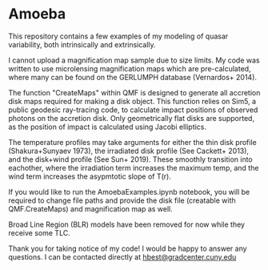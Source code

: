 # Amoeba
This repository contains a few examples of my modeling of quasar variability, both intrinsically and extrinsically.

I cannot upload a magnification map sample due to size limits. My code was written to use microlensing magnification maps which are pre-calculated, where many can be found on the GERLUMPH database (Vernardos+ 2014). 

The function "CreateMaps" within QMF is designed to generate all accretion disk maps required for making a disk object. This function relies on Sim5, a public geodesic ray-tracing code, to calculate impact positions of observed photons on the accretion disk. Only geometrically flat disks are supported, as the position of impact is calculated using Jacobi elliptics. 

The temperature profiles may take arguments for either the thin disk profile (Shakura+Sunyaev 1973), the irradiated disk profile (See Cackett+ 2013), and the disk+wind profile (See Sun+ 2019). These smoothly transition into eachother, where the irradiation term increases the maximum temp, and the wind term increases the asypmtotic slope of T(r).

If you would like to run the AmoebaExamples.ipynb notebook, you will be required to change file paths and provide the disk file (creatable with QMF.CreateMaps) and magnification map as well.

Broad Line Region (BLR) models have been removed for now while they receive some TLC. 


Thank you for taking notice of my code! I would be happy to answer any questions. I can be contacted directly at hbest@gradcenter.cuny.edu

